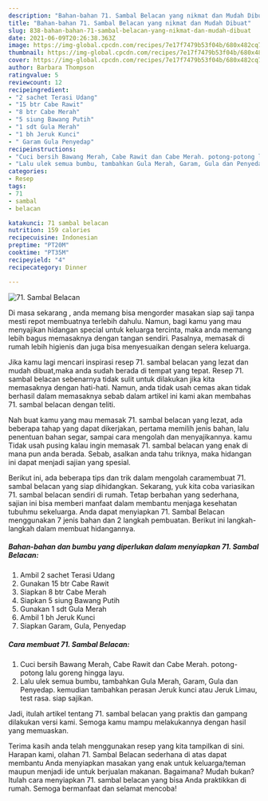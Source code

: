 ```yaml
---
description: "Bahan-bahan 71. Sambal Belacan yang nikmat dan Mudah Dibuat"
title: "Bahan-bahan 71. Sambal Belacan yang nikmat dan Mudah Dibuat"
slug: 838-bahan-bahan-71-sambal-belacan-yang-nikmat-dan-mudah-dibuat
date: 2021-06-09T20:26:38.363Z
image: https://img-global.cpcdn.com/recipes/7e17f7479b53f04b/680x482cq70/71-sambal-belacan-foto-resep-utama.jpg
thumbnail: https://img-global.cpcdn.com/recipes/7e17f7479b53f04b/680x482cq70/71-sambal-belacan-foto-resep-utama.jpg
cover: https://img-global.cpcdn.com/recipes/7e17f7479b53f04b/680x482cq70/71-sambal-belacan-foto-resep-utama.jpg
author: Barbara Thompson
ratingvalue: 5
reviewcount: 12
recipeingredient:
- "2 sachet Terasi Udang"
- "15 btr Cabe Rawit"
- "8 btr Cabe Merah"
- "5 siung Bawang Putih"
- "1 sdt Gula Merah"
- "1 bh Jeruk Kunci"
- " Garam Gula Penyedap"
recipeinstructions:
- "Cuci bersih Bawang Merah, Cabe Rawit dan Cabe Merah. potong-potong lalu goreng hingga layu."
- "Lalu ulek semua bumbu, tambahkan Gula Merah, Garam, Gula dan Penyedap. kemudian tambahkan perasan Jeruk kunci atau Jeruk Limau, test rasa. siap sajikan."
categories:
- Resep
tags:
- 71
- sambal
- belacan

katakunci: 71 sambal belacan 
nutrition: 159 calories
recipecuisine: Indonesian
preptime: "PT20M"
cooktime: "PT35M"
recipeyield: "4"
recipecategory: Dinner

---
```



![71. Sambal Belacan](https://img-global.cpcdn.com/recipes/7e17f7479b53f04b/680x482cq70/71-sambal-belacan-foto-resep-utama.jpg)

Di masa  sekarang , anda memang bisa mengorder masakan siap saji tanpa mesti repot membuatnya terlebih dahulu. Namun, bagi kamu yang mau menyajikan hidangan special untuk keluarga tercinta, maka anda memang lebih bagus memasaknya dengan tangan sendiri. Pasalnya, memasak di rumah lebih higienis dan juga bisa menyesuaikan dengan selera keluarga.

Jika kamu lagi mencari inspirasi resep 71. sambal belacan yang lezat dan mudah dibuat,maka anda sudah berada di tempat yang tepat. Resep 71. sambal belacan  sebenarnya tidak sulit untuk dilakukan jika kita memasaknya dengan hati-hati. Namun, anda tidak usah cemas akan tidak berhasil dalam memasaknya 
sebab dalam artikel ini kami akan membahas 71. sambal belacan dengan teliti.  



Nah buat kamu yang mau memasak 71. sambal belacan yang lezat, ada beberapa tahap yang dapat dikerjakan, pertama memilih jenis bahan, lalu penentuan bahan segar, sampai cara mengolah dan menyajikannya. kamu Tidak usah pusing kalau ingin memasak 71. sambal belacan yang enak di mana pun anda berada. Sebab, asalkan anda  tahu triknya, maka hidangan ini dapat menjadi sajian yang spesial.

Berikut ini, ada beberapa tips dan trik dalam mengolah caramembuat 71. sambal belacan yang siap dihidangkan. Sekarang, yuk kita coba variasikan 71. sambal belacan sendiri di rumah. Tetap berbahan yang sederhana, sajian ini bisa memberi manfaat dalam membantu menjaga kesehatan tubuhmu sekeluarga. Anda dapat menyiapkan 71. Sambal Belacan menggunakan 7 jenis bahan dan 2 langkah pembuatan. Berikut ini langkah-langkah dalam membuat hidangannya.

<!--inarticleads1-->

##### Bahan-bahan dan bumbu yang diperlukan dalam menyiapkan 71. Sambal Belacan:

1. Ambil 2 sachet Terasi Udang
1. Gunakan 15 btr Cabe Rawit
1. Siapkan 8 btr Cabe Merah
1. Siapkan 5 siung Bawang Putih
1. Gunakan 1 sdt Gula Merah
1. Ambil 1 bh Jeruk Kunci
1. Siapkan  Garam, Gula, Penyedap




<!--inarticleads2-->

##### Cara membuat 71. Sambal Belacan:

1. Cuci bersih Bawang Merah, Cabe Rawit dan Cabe Merah. potong-potong lalu goreng hingga layu.
1. Lalu ulek semua bumbu, tambahkan Gula Merah, Garam, Gula dan Penyedap. kemudian tambahkan perasan Jeruk kunci atau Jeruk Limau, test rasa. siap sajikan.




Jadi, itulah artikel tentang  71. sambal belacan  yang praktis dan gampang dilakukan versi kami. Semoga kamu mampu melakukannya dengan hasil yang memuaskan. 

Terima kasih anda telah menggunakan resep yang kita tampilkan di sini. Harapan kami, olahan  71. Sambal Belacan sederhana di atas dapat membantu Anda menyiapkan masakan yang enak untuk keluarga/teman maupun menjadi ide untuk berjualan makanan. Bagaimana? Mudah bukan? Itulah cara menyiapkan 71. sambal belacan yang bisa Anda praktikkan di rumah. Semoga bermanfaat dan selamat mencoba!


